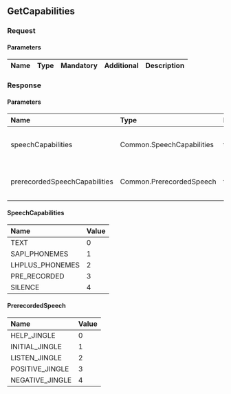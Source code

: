 ## GetCapabilities


### Request

#### Parameters

|Name|Type|Mandatory|Additional|Description|
|:---|:---|:--------|:---------|:----------|

### Response

#### Parameters

|Name|Type|Mandatory|Additional|Description|
|:---|:---|:--------|:---------|:----------|
|speechCapabilities|Common.SpeechCapabilities|true|array: true<br>minsize: 1<br>maxsize: 5||
|prerecordedSpeechCapabilities|Common.PrerecordedSpeech|true|array: true<br>minsize: 1<br>maxsize: 5||

#### SpeechCapabilities

|Name|Value|
|:---|:----|
|TEXT|0|
|SAPI_PHONEMES|1|
|LHPLUS_PHONEMES|2|
|PRE_RECORDED|3|
|SILENCE|4|

#### PrerecordedSpeech

|Name|Value|
|:---|:----|
|HELP_JINGLE|0|
|INITIAL_JINGLE|1|
|LISTEN_JINGLE|2|
|POSITIVE_JINGLE|3|
|NEGATIVE_JINGLE|4|
